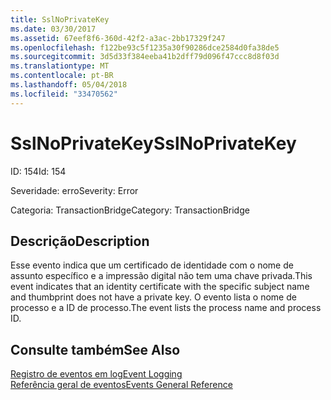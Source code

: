 ```yaml
---
title: SslNoPrivateKey
ms.date: 03/30/2017
ms.assetid: 67eef8f6-360d-42f2-a3ac-2bb17329f247
ms.openlocfilehash: f122be93c5f1235a30f90286dce2584d0fa38de5
ms.sourcegitcommit: 3d5d33f384eeba41b2dff79d096f47ccc8d8f03d
ms.translationtype: MT
ms.contentlocale: pt-BR
ms.lasthandoff: 05/04/2018
ms.locfileid: "33470562"
---
```

# <a name="sslnoprivatekey"></a><span data-ttu-id="02c98-102">SslNoPrivateKey</span><span class="sxs-lookup"><span data-stu-id="02c98-102">SslNoPrivateKey</span></span>
<span data-ttu-id="02c98-103">ID: 154</span><span class="sxs-lookup"><span data-stu-id="02c98-103">Id: 154</span></span>  
  
 <span data-ttu-id="02c98-104">Severidade: erro</span><span class="sxs-lookup"><span data-stu-id="02c98-104">Severity: Error</span></span>  
  
 <span data-ttu-id="02c98-105">Categoria: TransactionBridge</span><span class="sxs-lookup"><span data-stu-id="02c98-105">Category: TransactionBridge</span></span>  
  
## <a name="description"></a><span data-ttu-id="02c98-106">Descrição</span><span class="sxs-lookup"><span data-stu-id="02c98-106">Description</span></span>  
 <span data-ttu-id="02c98-107">Esse evento indica que um certificado de identidade com o nome de assunto específico e a impressão digital não tem uma chave privada.</span><span class="sxs-lookup"><span data-stu-id="02c98-107">This event indicates that an identity certificate with the specific subject name and thumbprint does not have a private key.</span></span> <span data-ttu-id="02c98-108">O evento lista o nome de processo e a ID de processo.</span><span class="sxs-lookup"><span data-stu-id="02c98-108">The event lists the process name and process ID.</span></span>  
  
## <a name="see-also"></a><span data-ttu-id="02c98-109">Consulte também</span><span class="sxs-lookup"><span data-stu-id="02c98-109">See Also</span></span>  
 [<span data-ttu-id="02c98-110">Registro de eventos em log</span><span class="sxs-lookup"><span data-stu-id="02c98-110">Event Logging</span></span>](../../../../../docs/framework/wcf/diagnostics/event-logging/index.md)  
 [<span data-ttu-id="02c98-111">Referência geral de eventos</span><span class="sxs-lookup"><span data-stu-id="02c98-111">Events General Reference</span></span>](../../../../../docs/framework/wcf/diagnostics/event-logging/events-general-reference.md)
